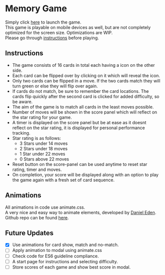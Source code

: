 # Memory Game
Simply click [here](https://suneet-m.github.io/Memory-Game/) to launch the game.\
This game is playable on mobile devices as well, but are not completely optimized for the screen size. Optimizations are WIP.\
Please go through [instructions](#instructions) before playing.

## Instructions

- The game consists of 16 cards in total each having a icon on the other side. 
- Each card can be flipped over by clicking on it which will reveal the icon.
- Only two cards can be flipped in a move. If the two cards match they will turn green or else they will flip over again.
- If cards do not match, be sure to remember the card locations. The cards flip quickly after the second card is clicked for added difficulty, so be aware.
- The aim of the game is to match all cards in the least moves possible.
- Number of moves will be shown in the score panel which will reflect on the star rating for your game.
- A timer is displayed on the score panel but be at ease as it doesnt reflect on the star rating, it is displayed for personal performance tracking.
- Star rating is as follows:
  - 3 Stars under 14 moves
  - 2 Stars under 18 moves
  - 1 Star under 22 moves
  - 0 Stars above 22 moves
- Reset button on the score-panel can be used anytime to reset star rating, timer and moves.
- On completion, your score will be displayed along with an option to play the game again with a fresh set of card sequence.

## Animations
All animations in code use animate.css.\
A very nice and easy way to animate elements, developed by [Daniel Eden](https://github.com/daneden).\
Github repo can be found [here](https://github.com/daneden/animate.css).
  
## Future Updates

- [x] Use animations for card show, match and no-match.
- [ ] Apply animation to modal using animate.css
- [ ] Check code for ES6 guideline compliance.
- [ ] A start page for instructions and selecting difficulty.
- [ ] Store scores of each game and show best score in modal.
